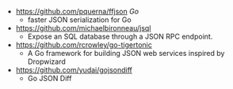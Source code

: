 - https://github.com/pquerna/ffjson *Go*
  - faster JSON serialization for Go
- https://github.com/michaelbironneau/jsql
  - Expose an SQL database through a JSON RPC endpoint. 
- https://github.com/rcrowley/go-tigertonic
  - A Go framework for building JSON web services inspired by Dropwizard 
- https://github.com/yudai/gojsondiff
  - Go JSON Diff 
